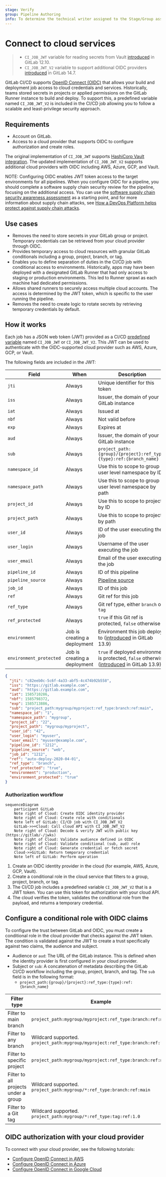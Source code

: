 ```yaml
---
stage: Verify
group: Pipeline Authoring
info: To determine the technical writer assigned to the Stage/Group associated with this page, see https://about.gitlab.com/handbook/engineering/ux/technical-writing/#assignments
---
```


# Connect to cloud services

> - `CI_JOB_JWT` variable for reading secrets from Vault [introduced](https://gitlab.com/gitlab-org/gitlab/-/issues/207125) in GitLab 12.10.
> - `CI_JOB_JWT_V2` variable to support additional OIDC providers [introduced](https://gitlab.com/gitlab-org/gitlab/-/issues/346737) in GitLab 14.7.

GitLab CI/CD supports [OpenID Connect (OIDC)](https://openid.net/connect/faq/) that allows your build and deployment job access to cloud credentials and services. Historically, teams stored secrets in projects or applied permissions on the GitLab Runner instance to build and deploy. To support this, a predefined variable named `CI_JOB_JWT_V2` is included in the CI/CD job allowing you to follow a scalable and least-privilege security approach.

## Requirements

- Account on GitLab.
- Access to a cloud provider that supports OIDC to configure authorization and create roles.

The original implementation of `CI_JOB_JWT` supports [HashiCorp Vault integration](../examples/authenticating-with-hashicorp-vault/index.md). The updated implementation of `CI_JOB_JWT_V2` supports additional cloud providers with OIDC including AWS, Azure, GCP, and Vault.

NOTE:
Configuring OIDC enables JWT token access to the target environments for all pipelines.
When you configure OIDC for a pipeline, you should complete a software supply chain security
review for the pipeline, focusing on the additional access. You can use the [software supply chain security awareness assessment](https://about.gitlab.com/quiz/software-supply-chain-security/)
as a starting point, and for more information about supply chain attacks, see
[How a DevOps Platform helps protect against supply chain attacks](https://about.gitlab.com/blog/2021/04/28/devops-platform-supply-chain-attacks/).

## Use cases

- Removes the need to store secrets in your GitLab group or project. Temporary credentials can be retrieved from your cloud provider through OIDC.
- Provides temporary access to cloud resources with granular GitLab conditionals including a group, project, branch, or tag.
- Enables you to define separation of duties in the CI/CD job with conditional access to environments. Historically, apps may have been deployed with a designated GitLab Runner that had only access to staging or production environments. This led to Runner sprawl as each machine had dedicated permissions.
- Allows shared runners to securely access multiple cloud accounts. The access is determined by the JWT token, which is specific to the user running the pipeline.
- Removes the need to create logic to rotate secrets by retrieving temporary credentials by default.

## How it works

Each job has a JSON web token (JWT) provided as a CI/CD [predefined variable](../variables/predefined_variables.md) named `CI_JOB_JWT` or `CI_JOB_JWT_V2`. This JWT can be used to authenticate with the OIDC-supported cloud provider such as AWS, Azure, GCP, or Vault.

The following fields are included in the JWT:

| Field                   | When   | Description |
| ----------------------- | ------ | ----------- |
| `jti`                   | Always | Unique identifier for this token |
| `iss`                   | Always | Issuer, the domain of your GitLab instance |
| `iat`                   | Always | Issued at |
| `nbf`                   | Always | Not valid before |
| `exp`                   | Always | Expires at |
| `aud`                   | Always | Issuer, the domain of your GitLab instance |
| `sub`                   | Always |`project_path:{group}/{project}:ref_type:{type}:ref:{branch_name}` |
| `namespace_id`          | Always | Use this to scope to group or user level namespace by ID |
| `namespace_path`        | Always | Use this to scope to group or user level namespace by path |
| `project_id`            | Always | Use this to scope to project by ID |
| `project_path`          | Always | Use this to scope to project by path |
| `user_id`               | Always | ID of the user executing the job |
| `user_login`            | Always | Username of the user executing the job |
| `user_email`            | Always | Email of the user executing the job |
| `pipeline_id`           | Always | ID of this pipeline |
| `pipeline_source`       | Always | [Pipeline source](../jobs/job_control.md#common-if-clauses-for-rules) |
| `job_id`                | Always | ID of this job |
| `ref`                   | Always | Git ref for this job |
| `ref_type`              | Always | Git ref type, either `branch` or `tag` |
| `ref_protected`         | Always | `true` if this Git ref is protected, `false` otherwise |
| `environment`           | Job is creating a deployment | Environment this job deploys to ([introduced](https://gitlab.com/gitlab-org/gitlab/-/issues/294440) in GitLab 13.9) |
| `environment_protected` | Job is creating a deployment |`true` if deployed environment is protected, `false` otherwise ([introduced](https://gitlab.com/gitlab-org/gitlab/-/issues/294440) in GitLab 13.9) |

```json
{
  "jti": "c82eeb0c-5c6f-4a33-abf5-4c474b92b558",
  "iss": "https://gitlab.example.com",
  "aud": "https://gitlab.example.com",
  "iat": 1585710286,
  "nbf": 1585798372,
  "exp": 1585713886,
  "sub": "project_path:mygroup/myproject:ref_type:branch:ref:main",
  "namespace_id": "1",
  "namespace_path": "mygroup",
  "project_id": "22",
  "project_path": "mygroup/myproject",
  "user_id": "42",
  "user_login": "myuser",
  "user_email": "myuser@example.com",
  "pipeline_id": "1212",
  "pipeline_source": "web",
  "job_id": "1212",
  "ref": "auto-deploy-2020-04-01",
  "ref_type": "branch",
  "ref_protected": "true",
  "environment": "production",
  "environment_protected": "true"
}
```

### Authorization workflow

```mermaid
sequenceDiagram
    participant GitLab
    Note right of Cloud: Create OIDC identity provider
    Note right of Cloud: Create role with conditionals
    Note left of GitLab: CI/CD job with CI_JOB_JWT_V2
    GitLab->>+Cloud: Call cloud API with CI_JOB_JWT_V2
    Note right of Cloud: Decode & verify JWT with public key (https://gitlab/-/jwks)
    Note right of Cloud: Validate audience defined in OIDC
    Note right of Cloud: Validate conditional (sub, aud) role
    Note right of Cloud: Generate credential or fetch secret
    Cloud->>GitLab: Return temporary credential
    Note left of GitLab: Perform operation

```

1. Create an OIDC identity provider in the cloud (for example, AWS, Azure, GCP, Vault).
1. Create a conditional role in the cloud service that filters to a group, project, branch, or tag.
1. The CI/CD job includes a predefined variable `CI_JOB_JWT_V2` that is a JWT token. You can use this token for authorization with your cloud API.
1. The cloud verifies the token, validates the conditional role from the payload, and returns a temporary credential.

## Configure a conditional role with OIDC claims

To configure the trust between GitLab and OIDC, you must create a conditional role in the cloud provider that checks against the JWT token. The condition is validated against the JWT to create a trust specifically against two claims, the audience and subject.

- Audience or `aud`: The URL of the GitLab instance. This is defined when the identity provider is first configured in your cloud provider.
- Subject or `sub`: A concatenation of metadata describing the GitLab CI/CD workflow including the group, project, branch, and tag. The `sub` field is in the following format:
  - `project_path:{group}/{project}:ref_type:{type}:ref:{branch_name}`

| Filter type                          | Example                                                      |
| ------------------------------------ | ------------------------------------------------------------ |
| Filter to main branch                | `project_path:mygroup/myproject:ref_type:branch:ref:main`   |
| Filter to any branch                 | Wildcard supported. `project_path:mygroup/myproject:ref_type:branch:ref:*` |
| Filter to specific project           | `project_path:mygroup/myproject:ref_type:branch:ref:main` |
| Filter to all projects under a group | Wildcard supported. `project_path:mygroup/*:ref_type:branch:ref:main` |
| Filter to a Git tag                  | Wildcard supported. `project_path:mygroup/*:ref_type:tag:ref:1.0` |

## OIDC authorization with your cloud provider

To connect with your cloud provider, see the following tutorials:

- [Configure OpenID Connect in AWS](aws/index.md)
- [Configure OpenID Connect in Azure](azure/index.md)
- [Configure OpenID Connect in Google Cloud](google_cloud/index.md)
